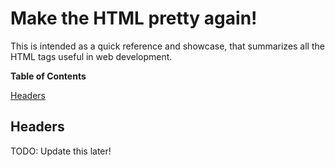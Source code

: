 # Make the HTML pretty again!

This is intended as a quick reference and showcase, that summarizes all the HTML tags useful in web development.

**Table of Contents**

[Headers](#headers)


## Headers
TODO: Update this later!

